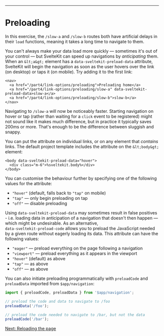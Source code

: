 ------
# **Preloading**
In this exercise, the `/slow-a` and `/slow-b` routes both have artificial delays in their `load` functions, meaning it takes a long time to navigate to them.

You can't always make your data load more quickly — sometimes it's out of your control — but SvelteKit can speed up navigations by _anticipating_ them. When an `&lt;a&gt;` element has a `data-sveltekit-preload-data` attribute, SvelteKit will begin the navigation as soon as the user hovers over the link (on desktop) or taps it (on mobile). Try adding it to the first link:
```svelte title="src/routes/part4/link-options/preloading/+layout.svelte" /data-sveltekit-preload-data/
<nav>
  <a href="/part4/link-options/preloading">Preloading home</a>
  <a href="/part4/link-options/preloading/slow-a" data-sveltekit-preload-data>slow-a</a>
  <a href="/part4/link-options/preloading/slow-b">slow-b</a>
</nav>
```
Navigating to `/slow-a` will now be noticeably faster. Starting navigation on hover or tap (rather than waiting for a `click` event to be registered) might not sound like it makes much difference, but in practice it typically saves 200ms or more. That's enough to be the difference between sluggish and snappy.

You can put the attribute on individual links, or on any element that _contains_ links. The default project template includes the attribute on the `&lt;body&gt;` element:
```svelte title="src/app.html"
<body data-sveltekit-preload-data="hover">
  <div class="m-6">%sveltekit.body%</div>
</body>
```
You can customise the behaviour further by specifying one of the following values for the attribute:
- `"hover"` (default, falls back to `"tap"` on mobile)
- `"tap"` — only begin preloading on tap
- `"off"` — disable preloading

Using `data-sveltekit-preload-data` may sometimes result in false positives - i.e. loading data in anticipation of a navigation that doesn't then happen — which might be undesirable. As an alternative,  
`data-sveltekit-preload-code` allows you to preload the JavaScript needed by a given route without eagerly loading its data. This attribute can have the following values:
- `"eager"` — preload everything on the page following a navigation
- `"viewport"` — preload everything as it appears in the viewport
- `"hover"` (default) as above
- `"tap"` — as above
- `"off"` — as above

You can also initiate preloading programmatically with `preloadCode` and `preloadData` imported from `$app/navigation`:
```javascript
import { preloadCode, preloadData } from '$app/navigation';

// preload the code and data to navigate to /foo
preloadData('/foo');

// preload the code needed to navigate to /bar, but not the data
preloadCode('/bar');
```

[Next: Reloading the page](/part4/link-options/reloading)
